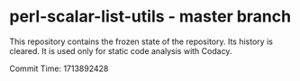 # perl-scalar-list-utils - master branch

This repository contains the frozen state of the repository.
Its history is cleared. It is used only for static code
analysis with Codacy.

Commit Time: 1713892428